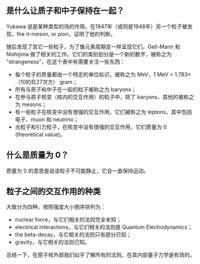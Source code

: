 ## 是什么让质子和中子保持在一起？
Yukawa 说是某种类型的场的作用。在1947年（或则是1948年）另一个粒子被发现，the π-meson, or pion，证明了他的判断。

随后发现了其它一些粒子，为了像元素周期变一样呈现它们，Gell-Mann 和 Nishijima 做了相关的工作。它们的类别划分是一个新的数字，被称之为 “strangeness”，在这个表中有需要关注一些东西：
- 每个粒子的质量都由一个特定的单位标识，被称之为 MeV，1 MeV = 1.783×（10的负27次方） gram；
- 所有与质子和中子在一起的粒子被称之为 baryons；
- 在参与原子核变（核内的交互作用）的粒子中，除了 baryons，其他的被称之为 mesons；
- 有一些粒子在核变中没有很强的交互作用，它们被称之为 leptons，其中包括电子、muon 和 neutrino；
- 光粒子和引力粒子，在核变中没有很强的交互作用，它们质量为 0 (theoretical value)。

## 什么是质量为 0？
质量为 0 的意思是说该粒子不可能静止，它会一直保持运动。

## 粒子之间的交互作用的种类
大致分为四种，按照强度大小倒序排列为：
- nuclear force，与它们相关的法则完全未知；
- electrical interactions，与它们相关的法则是 Quantum Electrodynamics；
- the beta-decay，与它相关的法则只有部分已知；
- gravity，与它相关的法则已知。

总结一下，在原子核外部我们似乎了解所有的法则，在其内部量子力学是有效的。
